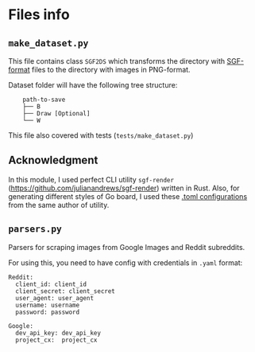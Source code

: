 # Files info

## ```make_dataset.py```
This file contains class ```SGF2DS``` which transforms the directory with [SGF-format](https://www.red-bean.com/sgf/) files to the directory with images in PNG-format. 

Dataset folder will have the following tree structure:
```
    path-to-save
    ├── B
    ├── Draw [Optional]
    └── W
```

This file also covered with tests (```tests/make_dataset.py```)

## Acknowledgment
In this module, I used perfect CLI utility ```sgf-render``` (https://github.com/julianandrews/sgf-render) written in Rust. Also, for generating different styles of Go board, I used these [.toml configurations](https://github.com/julianandrews/sgf-render/tree/master/resources/styles) from the same author of utility. 

## ```parsers.py```

Parsers for scraping images from Google Images and Reddit subreddits.

For using this, you need to have config with credentials in ```.yaml``` format:
```
Reddit:
  client_id: client_id
  client_secret: client_secret
  user_agent: user_agent
  username: username
  password: password

Google: 
  dev_api_key: dev_api_key
  project_cx:  project_cx
```
